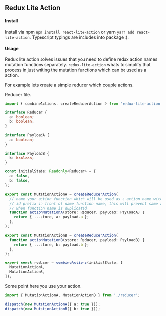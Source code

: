 ## Redux Lite Action

#### Install

Install via npm `npm install react-lite-action` or yarn `yarn add react-lite-action`. 
Typescript typings are includes into package :). 

#### Usage

Redux lite action solves issues that you need to define redux action names mutation functions separately.
`redux-lite-action` whats to simplify that process in just writing the mutation functions which can
be used as a action.

For example lets create a simple reducer which couple actions.

Reducer file.
```typescript
import { combineActions, createReducerAction } from 'redux-lite-action';

interface Reducer {
  a: boolean;
  b: boolean;
}

interface PayloadA {
  a: boolean;
}

interface PayloadB {
  b: boolean;
}

const initialState: Readonly<Reducer> = {
  a: false,
  b: false,
};

export const MutationActionA = createReducerAction(
  // name your action function which will be used as a action name witch 
  // id prefix in front of name function name, this will prevent same action names
  // when function name is duplicated 
  function actionMutationA(store: Reducer, payload: PayloadA) {
    return { ...store, a: payload.a };
  },
);

export const MutationActionB = createReducerAction(
  function actionMutationB(store: Reducer, payload: PayloadB) {
    return { ...store, b: payload.b };
  },
);

export const reducer = combineActions(initialState, [
  MutationActionA,
  MutationActionB,
]);
```

Some point here you use your action.
```typescript
import { MutationActionA, MutationActionB } from './reducer';

dispatch(new MutationActionA({ a: true }));
dispatch(new MutationActionB({ b: true }));
```
